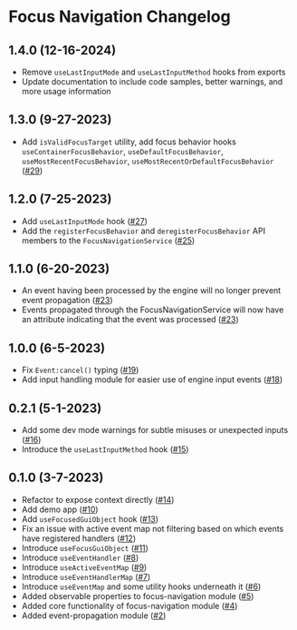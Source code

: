 # Focus Navigation Changelog

## 1.4.0 (12-16-2024)

* Remove `useLastInputMode` and `useLastInputMethod` hooks from exports
* Update documentation to include code samples, better warnings, and more usage information

## 1.3.0 (9-27-2023)

* Add `isValidFocusTarget` utility, add focus behavior hooks `useContainerFocusBehavior`, `useDefaultFocusBehavior`, `useMostRecentFocusBehavior`, `useMostRecentOrDefaultFocusBehavior` ([#29](https://github.com/Roblox/focus-navigation-internal/pull/29))

## 1.2.0 (7-25-2023)

* Add `useLastInputMode` hook ([#27](https://github.com/Roblox/focus-navigation-internal/pull/27))
* Add the `registerFocusBehavior` and `deregisterFocusBehavior` API members to the `FocusNavigationService` ([#25](https://github.com/Roblox/focus-navigation-internal/pull/25))

## 1.1.0 (6-20-2023)

* An event having been processed by the engine will no longer prevent event propagation ([#23](https://github.com/Roblox/focus-navigation-internal/pull/23))
* Events propagated through the FocusNavigationService will now have an attribute indicating that the event was processed ([#23](https://github.com/Roblox/focus-navigation-internal/pull/23))

## 1.0.0 (6-5-2023)

* Fix `Event:cancel()` typing ([#19](https://github.com/Roblox/focus-navigation-internal/pull/19))
* Add input handling module for easier use of engine input events ([#18](https://github.com/Roblox/focus-navigation-internal/pull/18))

## 0.2.1 (5-1-2023)

* Add some dev mode warnings for subtle misuses or unexpected inputs ([#16](https://github.com/Roblox/focus-navigation-internal/pull/16))
* Introduce the `useLastInputMethod` hook ([#15](https://github.com/Roblox/focus-navigation-internal/pull/15))

## 0.1.0 (3-7-2023)

* Refactor to expose context directly ([#14](https://github.com/Roblox/focus-navigation-internal/pull/14))
* Add demo app ([#10](https://github.com/Roblox/focus-navigation-internal/pull/10))
* Add `useFocusedGuiObject` hook ([#13](https://github.com/Roblox/focus-navigation-internal/pull/13))
* Fix an issue with active event map not filtering based on which events have registered handlers ([#12](https://github.com/Roblox/focus-navigation-internal/pull/12))
* Introduce `useFocusGuiObject` ([#11](https://github.com/Roblox/focus-navigation-internal/pull/11))
* Introduce `useEventHandler` ([#8](https://github.com/Roblox/focus-navigation-internal/pull/8))
* Introduce `useActiveEventMap` ([#9](https://github.com/Roblox/focus-navigation-internal/pull/9))
* Introduce `useEventHandlerMap` ([#7](https://github.com/Roblox/focus-navigation-internal/pull/7))
* Introduce `useEventMap` and some utility hooks underneath it ([#6](https://github.com/Roblox/focus-navigation-internal/pull/6))
* Added observable properties to focus-navigation module ([#5](https://github.com/Roblox/focus-navigation-internal/pull/5))
* Added core functionality of focus-navigation module ([#4](https://github.com/Roblox/focus-navigation-internal/pull/4))
* Added event-propagation module ([#2](https://github.com/Roblox/focus-navigation-internal/pull/2))
